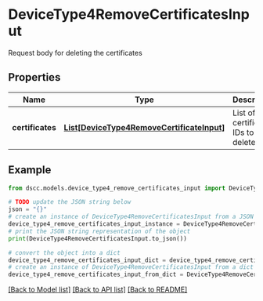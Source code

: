 # DeviceType4RemoveCertificatesInput

Request body for deleting the certificates

## Properties

Name | Type | Description | Notes
------------ | ------------- | ------------- | -------------
**certificates** | [**List[DeviceType4RemoveCertificateInput]**](DeviceType4RemoveCertificateInput.md) | List of certificate IDs to be deleted | 

## Example

```python
from dscc.models.device_type4_remove_certificates_input import DeviceType4RemoveCertificatesInput

# TODO update the JSON string below
json = "{}"
# create an instance of DeviceType4RemoveCertificatesInput from a JSON string
device_type4_remove_certificates_input_instance = DeviceType4RemoveCertificatesInput.from_json(json)
# print the JSON string representation of the object
print(DeviceType4RemoveCertificatesInput.to_json())

# convert the object into a dict
device_type4_remove_certificates_input_dict = device_type4_remove_certificates_input_instance.to_dict()
# create an instance of DeviceType4RemoveCertificatesInput from a dict
device_type4_remove_certificates_input_from_dict = DeviceType4RemoveCertificatesInput.from_dict(device_type4_remove_certificates_input_dict)
```
[[Back to Model list]](../README.md#documentation-for-models) [[Back to API list]](../README.md#documentation-for-api-endpoints) [[Back to README]](../README.md)


